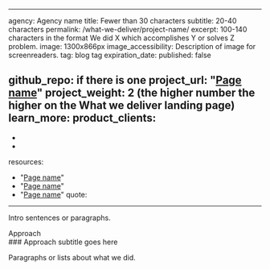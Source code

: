 <!-- project intros go in the _projects folder, with the following filename format: agency-project.md -->
---
agency: Agency name
title: Fewer than 30 characters
subtitle: 20-40 characters
permalink: /what-we-deliver/project-name/
excerpt: 100-140 characters in the format We did X which accomplishes Y or solves Z problem.
image: 1300x866px
image_accessibility: Description of image for screenreaders.
tag: blog tag
expiration_date:
published: false
<!-- Sidebar data -->
github_repo: if there is one
project_url: "[Page name](url)"
project_weight: 2 (the higher number the higher on the What we deliver landing page)
learn_more:
product_clients:
-
-
-
resources:
- "[Page name](url)"
- "[Page name](url)"
- "[Page name](url)"
quote:

---

Intro sentences or paragraphs.

<div class="small-caps">Approach</div>
### Approach subtitle goes here

Paragraphs or lists about what we did.
